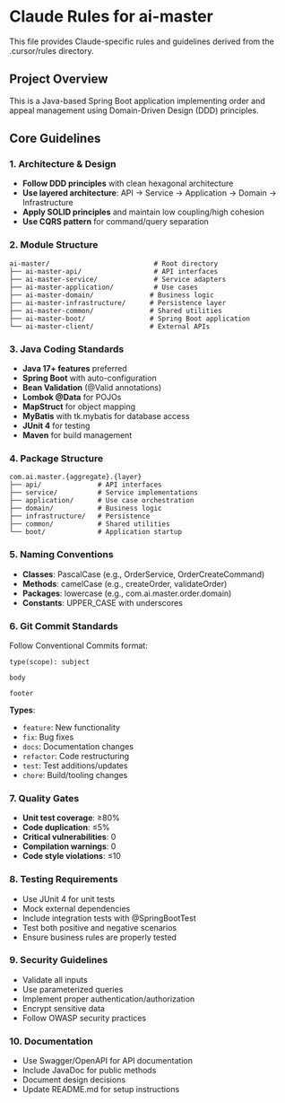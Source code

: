 # Claude Rules for ai-master

This file provides Claude-specific rules and guidelines derived from the .cursor/rules directory.

## Project Overview

This is a Java-based Spring Boot application implementing order and appeal management using Domain-Driven Design (DDD) principles.

## Core Guidelines

### 1. Architecture & Design
- **Follow DDD principles** with clean hexagonal architecture
- **Use layered architecture**: API → Service → Application → Domain → Infrastructure
- **Apply SOLID principles** and maintain low coupling/high cohesion
- **Use CQRS pattern** for command/query separation

### 2. Module Structure
```
ai-master/                          # Root directory
├── ai-master-api/                  # API interfaces
├── ai-master-service/              # Service adapters
├── ai-master-application/          # Use cases
├── ai-master-domain/              # Business logic
├── ai-master-infrastructure/      # Persistence layer
├── ai-master-common/              # Shared utilities
├── ai-master-boot/                # Spring Boot application
└── ai-master-client/              # External APIs
```

### 3. Java Coding Standards
- **Java 17+ features** preferred
- **Spring Boot** with auto-configuration
- **Bean Validation** (@Valid annotations)
- **Lombok @Data** for POJOs
- **MapStruct** for object mapping
- **MyBatis** with tk.mybatis for database access
- **JUnit 4** for testing
- **Maven** for build management

### 4. Package Structure
```
com.ai.master.{aggregate}.{layer}
├── api/              # API interfaces
├── service/          # Service implementations
├── application/      # Use case orchestration
├── domain/           # Business logic
├── infrastructure/   # Persistence
├── common/           # Shared utilities
└── boot/             # Application startup
```

### 5. Naming Conventions
- **Classes**: PascalCase (e.g., OrderService, OrderCreateCommand)
- **Methods**: camelCase (e.g., createOrder, validateOrder)
- **Packages**: lowercase (e.g., com.ai.master.order.domain)
- **Constants**: UPPER_CASE with underscores

### 6. Git Commit Standards
Follow Conventional Commits format:
```
type(scope): subject

body

footer
```

**Types**:
- `feature`: New functionality
- `fix`: Bug fixes
- `docs`: Documentation changes
- `refactor`: Code restructuring
- `test`: Test additions/updates
- `chore`: Build/tooling changes

### 7. Quality Gates
- **Unit test coverage**: ≥80%
- **Code duplication**: ≤5%
- **Critical vulnerabilities**: 0
- **Compilation warnings**: 0
- **Code style violations**: ≤10

### 8. Testing Requirements
- Use JUnit 4 for unit tests
- Mock external dependencies
- Include integration tests with @SpringBootTest
- Test both positive and negative scenarios
- Ensure business rules are properly tested

### 9. Security Guidelines
- Validate all inputs
- Use parameterized queries
- Implement proper authentication/authorization
- Encrypt sensitive data
- Follow OWASP security practices

### 10. Documentation
- Use Swagger/OpenAPI for API documentation
- Include JavaDoc for public methods
- Document design decisions
- Update README.md for setup instructions